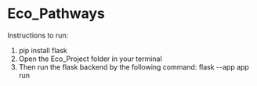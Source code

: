 # Eco_Pathways

Instructions to run:
1. pip install flask
2. Open the Eco_Project folder in your terminal
3. Then run the flask backend by the following command:
   flask --app app run
